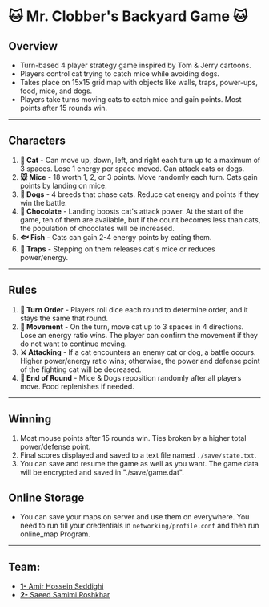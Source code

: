 # 🐱 **Mr. Clobber's Backyard Game** 🐱

## Overview
- Turn-based 4 player strategy game inspired by Tom & Jerry cartoons.
- Players control cat trying to catch mice while avoiding dogs.
- Takes place on 15x15 grid map with objects like walls, traps, power-ups, food, mice, and dogs.
- Players take turns moving cats to catch mice and gain points. Most points after 15 rounds win.

---

## Characters
1. **🐾 Cat** - Can move up, down, left, and right each turn up to a maximum of 3 spaces. Lose 1 energy per space moved. Can attack cats or dogs.
2. **🐭 Mice** - 18 worth 1, 2, or 3 points. Move randomly each turn. Cats gain points by landing on mice.
3. **🐶 Dogs** - 4 breeds that chase cats. Reduce cat energy and points if they win the battle.
4. **🍫 Chocolate** - Landing boosts cat's attack power. At the start of the game, ten of them are available, but if the count becomes less than cats, the population of chocolates will be increased.
5. **🐟 Fish** - Cats can gain 2-4 energy points by eating them.
6. **🚧 Traps** - Stepping on them releases cat's mice or reduces power/energy.

---

## Rules
1. **🎲 Turn Order** - Players roll dice each round to determine order, and it stays the same that round.
2. **👣 Movement** - On the turn, move cat up to 3 spaces in 4 directions. Lose an energy ratio wins. The player can confirm the movement if they do not want to continue moving.
3. **⚔ Attacking** - If a cat encounters an enemy cat or dog, a battle occurs. Higher power/energy ratio wins; otherwise, the power and defense point of the fighting cat will be decreased.
4. **🔄 End of Round** - Mice & Dogs reposition randomly after all players move. Food replenishes if needed.

---

## Winning
1. Most mouse points after 15 rounds win. Ties broken by a higher total power/defense point.
2. Final scores displayed and saved to a text file named `./save/state.txt`.
3. You can save and resume the game as well as you want. The game data will be encrypted and saved in "./save/game.dat".

## Online Storage
- You can save your maps on server and use them on everywhere. You need to run fill your credentials in `networking/profile.conf` and then run online_map Program.
---

## Team:
- [**1-** Amir Hossein Seddighi](#)
- [**2-** Saeed Samimi Roshkhar](#)
